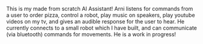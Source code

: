 This is my made from scratch AI Assistant! Arni listens for commands from a user to order pizza, control a robot, play music on speakers, play youtube videos on my tv, and gives an audible response for the user to hear. He currently connects to a small robot which I have built, and can communicate (via bluetooth) commands for movements. He is a work in progress!
